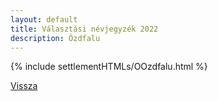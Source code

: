 ```yaml
---
layout: default
title: Választási névjegyzék 2022
description: Ózdfalu
---
```


{% include settlementHTMLs/OOzdfalu.html %}

[Vissza](../)
